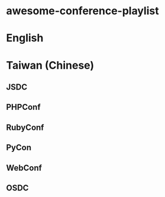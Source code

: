 awesome-conference-playlist
===========================

# English






# Taiwan (Chinese)

## JSDC

## PHPConf

## RubyConf

## PyCon

## WebConf

## OSDC
